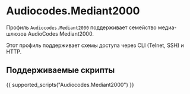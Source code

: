 # Audiocodes.Mediant2000

Профиль `Audiocodes.Mediant2000` поддерживает семейство медиа-шлюзов AudioCodes Mediant2000.

Этот профиль поддерживает схемы доступа через CLI (Telnet, SSH) и HTTP.

## Поддерживаемые скрипты

{{ supported_scripts("Audiocodes.Mediant2000") }}
